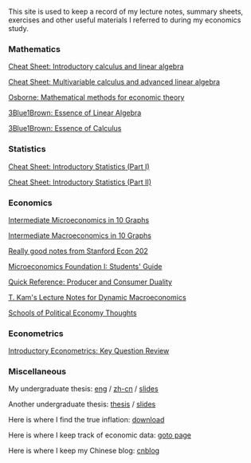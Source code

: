 This site is used to keep a record of my lecture notes, summary sheets, exercises and other useful materials I referred to during my economics study.


### Mathematics


[Cheat Sheet: Introductory calculus and linear algebra]()

[Cheat Sheet: Multivariable calculus and advanced linear algebra](ECON8013/ECON8013-SUMMARY/main.pdf)

[Osborne: Mathematical methods for economic theory](https://mjo.osborne.economics.utoronto.ca/index.php/tutorial/index/1/toc)

[3Blue1Brown: Essence of Linear Algebra](https://www.youtube.com/playlist?list=PLZHQObOWTQDPD3MizzM2xVFitgF8hE_ab)

[3Blue1Brown: Essence of Calculus](https://www.youtube.com/playlist?list=PLZHQObOWTQDMsr9K-rj53DwVRMYO3t5Yr)


### Statistics


[Cheat Sheet: Introductory Statistics (Part I)](STAT7055/STAT7055-CHEATSHEET-PART-I/main.pdf)

[Cheat Sheet: Introductory Statistics (Part II)](STAT7055/STAT7055-CHEATSHEET-PART-II/main.pdf)


### Economics


[Intermediate Microeconomics in 10 Graphs]()

[Intermediate Macroeconomics in 10 Graphs]()

[Really good notes from Stanford Econ 202](https://web.stanford.edu/~jdlevin/Econ%20202/)

[Microeconomics Foundation I: Students' Guide](https://sites.google.com/a/stanford.edu/microfoundations1/home/chapters)

[Quick Reference: Producer and Consumer Duality](ECON8011/Producer-Consumer-Duality/main.pdf)

[T. Kam's Lecture Notes for Dynamic Macroeconomics](https://phantomachine.github.io/econ8022/index.html)

[Schools of Political Economy Thoughts](http://www.hetwebsite.net/het/thought.htm)



### Econometrics

[Introductory Econometrics: Key Question Review](EMET8005/EMET8005-KEY-QUESTION-REVIEW/main.pdf)


### Miscellaneous



My undergraduate thesis: [eng](UNDERGRAD/eng_thesis.pdf) / [zh-cn](UNDERGRAD/chn_thesis_v2.3.pdf) / [slides](UNDERGRAD/slides.pdf)

Another undergraduate thesis: [thesis](EMET8002/thesis/main.pdf) / [slides](EMET8002/thesis/slides.pdf)

Here is where I find the true inflation: [download](http://infographics.economist.com/2018/databank/BMFile2000toJan2018.xls)

Here is where I keep track of economic data: [goto page](https://tradingeconomics.com/)

Here is where I keep my Chinese blog: [cnblog](https://zemingw.github.io/cnblog/)
